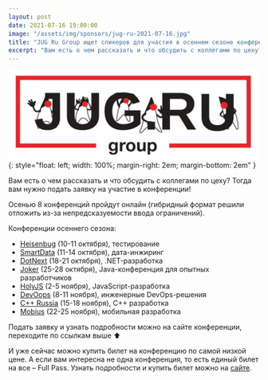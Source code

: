 ```yaml
---
layout: post
date: 2021-07-16 19:00:00
image: "/assets/img/sponsors/jug-ru-2021-07-16.jpg"
title: "JUG Ru Group ищет спикеров для участия в осеннем сезоне конференций"
excerpt: "Вам есть о чем рассказать и что обсудить с коллегами по цеху? Тогда вам нужно подать заявку на участие в конференции!"
---
```


![Luxoft TechFest](/assets/img/sponsors/jug-ru-2021-07-16.jpg){: style="float: left; width: 100%; margin-right: 2em; margin-bottom: 2em" }

Вам есть о чем рассказать и что обсудить с коллегами по цеху? Тогда вам нужно подать заявку на участие в конференции!

Осенью 8 конференций пройдут онлайн (гибридный формат решили отложить из-за непредсказуемости ввода ограничений).

Конференции осеннего сезона:
* [Heisenbug](https://bit.ly/3wRbSYN) (10-11 октября), тестирование
* [SmartData](https://bit.ly/36E2Nb2) (11-14 октября), дата-инжиринг
* [DotNext](https://bit.ly/3hDaoNk) (18-21 октября), .NET-разработка
* [Joker](https://bit.ly/3ekNKqV) (25-28 октября), Java-конференция для опытных разработчиков
* [HolyJS](https://bit.ly/3xHrWxt) (2-5 ноября), JavaScript-разработка
* [DevOops](https://bit.ly/3kmCDle) (8-11 ноября), инженерные DevOps-решения
* [С++ Russia](https://bit.ly/3elGOtu) (15-18 ноября), C++ разработка
* [Mobius](https://bit.ly/3idGka3) (22-25 ноября), мобильная разработка

Подать заявку и узнать подробности можно на сайте конференции, переходите по ссылкам выше ⬆️

И уже сейчас можно купить билет на конференцию по самой низкой цене. А если вам интересна не одна конференция, то есть единый билет на все – Full Pass. Узнать подробности и купить билет можно на [сайте](https://bit.ly/3B69Ebi).